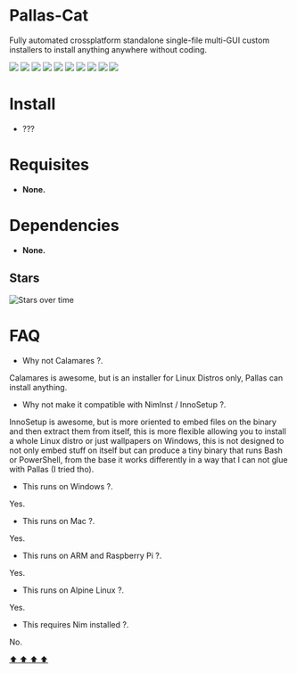 # Pallas-Cat

Fully automated crossplatform standalone single-file multi-GUI custom installers to install anything anywhere without coding.

![](https://img.shields.io/github/languages/count/juancarlospaco/nim-pallas?logoColor=green&style=for-the-badge)
![](https://img.shields.io/github/languages/top/juancarlospaco/nim-pallas?style=for-the-badge)
![](https://img.shields.io/github/stars/juancarlospaco/nim-pallas?style=for-the-badge)
![](https://img.shields.io/maintenance/yes/2019?style=for-the-badge)
![](https://img.shields.io/github/languages/code-size/juancarlospaco/nim-pallas?style=for-the-badge)
![](https://img.shields.io/github/issues-raw/juancarlospaco/nim-pallas?style=for-the-badge)
![](https://img.shields.io/github/issues-pr-raw/juancarlospaco/nim-pallas?style=for-the-badge)
![](https://img.shields.io/github/commit-activity/y/juancarlospaco/nim-pallas?style=for-the-badge)
![](https://img.shields.io/github/last-commit/juancarlospaco/nim-pallas?style=for-the-badge)
![](https://img.shields.io/liberapay/patrons/juancarlospaco?style=for-the-badge)


# Install

- ???


# Requisites

- **None.**


# Dependencies

- **None.**


## Stars

![Stars over time](https://starchart.cc/juancarlospaco/nim-pallas.svg "Star Pallas!")


# FAQ

- Why not Calamares ?.

Calamares is awesome, but is an installer for Linux Distros only, Pallas can install anything.

- Why not make it compatible with NimInst / InnoSetup ?.

InnoSetup is awesome, but is more oriented to embed files on the binary and then extract them from itself,
this is more flexible allowing you to install a whole Linux distro or just wallpapers on Windows,
this is not designed to not only embed stuff on itself but can produce a tiny binary that runs Bash or PowerShell,
from the base it works differently in a way that I can not glue with Pallas (I tried tho).

- This runs on Windows ?.

Yes.

- This runs on Mac ?.

Yes.

- This runs on ARM and Raspberry Pi ?.

Yes.

- This runs on Alpine Linux ?.

Yes.

- This requires Nim installed ?.

No.


[  ⬆️  ⬆️  ⬆️  ⬆️  ](#Pallas-Cat "Go to top")
